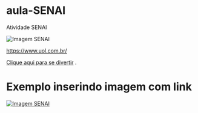# aula-SENAI
Atividade SENAI

![Imagem SENAI](https://encrypted-tbn0.gstatic.com/images?q=tbn:ANd9GcQR4WLuaYoLKyjxBKPoTkaqm4A5oLY4j00T3w&s)

https://www.uol.com.br/

[Clique aqui para se divertir](https://www.Disney.com.br/) .

# Exemplo inserindo imagem com link
[![Imagem SENAI](https://encrypted-tbn0.gstatic.com/images?q=tbn:ANd9GcQR4WLuaYoLKyjxBKPoTkaqm4A5oLY4j00T3w&s)](https://www.Disney.com.br/)
